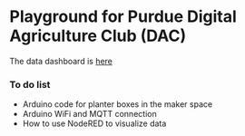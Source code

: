 # Playground for Purdue Digital Agriculture Club (DAC)
The data dashboard is [here](http://66.253.158.154:8005/)
### To do list
<ul>
  <li>Arduino code for planter boxes in the maker space</li>
  <li>Arduino WiFi and MQTT connection</li>
  <li>How to use NodeRED to visualize data</li>
</ul>

